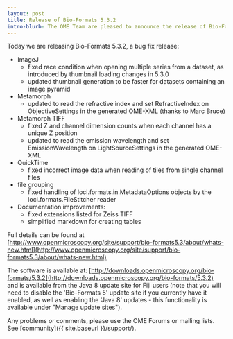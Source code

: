 ```yaml
---
layout: post
title: Release of Bio-Formats 5.3.2
intro-blurb: The OME Team are pleased to announce the release of Bio-Formats 5.3.2
---
```

Today we are releasing Bio-Formats 5.3.2, a bug fix release:

- ImageJ
     - fixed race condition when opening multiple series from a dataset, as introduced by thumbnail loading changes in 5.3.0
     - updated thumbnail generation to be faster for datasets containing an image pyramid
- Metamorph
     - updated to read the refractive index and set RefractiveIndex on ObjectiveSettings in the generated OME-XML (thanks to Marc Bruce)
- Metamorph TIFF
     - fixed Z and channel dimension counts when each channel has a unique Z position
     - updated to read the emission wavelength and set EmissionWavelength on LightSourceSettings in the generated OME-XML
- QuickTime
     - fixed incorrect image data when reading of tiles from single channel files
- file grouping
     - fixed handling of loci.formats.in.MetadataOptions objects by the loci.formats.FileStitcher reader
- Documentation improvements:
     - fixed extensions listed for Zeiss TIFF
     - simplified markdown for creating tables

Full details can be found at [http://www.openmicroscopy.org/site/support/bio-formats5.3/about/whats-new.html](http://www.openmicroscopy.org/site/support/bio-formats5.3/about/whats-new.html)

The software is available at:
[http://downloads.openmicroscopy.org/bio-formats/5.3.2](http://downloads.openmicroscopy.org/bio-formats/5.3.2)
and is available from the Java 8 update site for Fiji users (note that you will need to disable the 'Bio-Formats 5' update site if you currently have it enabled, as well as enabling the 'Java 8' updates - this functionality is available under "Manage update sites").

Any problems or comments, please use the OME Forums or mailing lists. See [community]({{ site.baseurl }}/support/).
